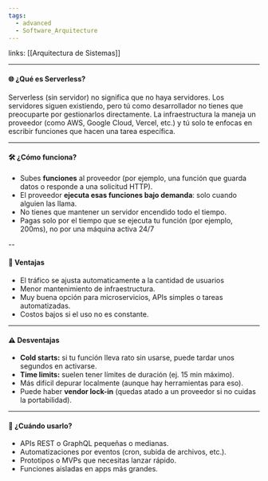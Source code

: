 ```yaml
---
tags:
  - advanced
  - Software_Arquitecture
---
```

links: [[Arquitectura de Sistemas]]

---

#### 🌐 ¿Qué es Serverless?

Serverless (sin servidor) no significa que no haya servidores. Los servidores siguen existiendo, pero tú como desarrollador no tienes que preocuparte por gestionarlos directamente. La infraestructura la maneja un proveedor (como AWS, Google Cloud, Vercel, etc.) y tú solo te enfocas en escribir funciones que hacen una tarea específica.


---

#### 🛠️ ¿Cómo funciona?

-  Subes **funciones** al proveedor (por ejemplo, una función que guarda datos o responde a una solicitud HTTP).
-  El proveedor **ejecuta esas funciones bajo demanda**: solo cuando alguien las llama.
-  No tienes que mantener un servidor encendido todo el tiempo.
-  Pagas solo por el tiempo que se ejecuta tu función (por ejemplo, 200ms), no por una máquina activa 24/7

--
#### 🧠 Ventajas

-  El tráfico se ajusta automaticamente a la cantidad de usuarios
-  Menor mantenimiento de infraestructura.
-  Muy buena opción para microservicios, APIs simples o tareas automatizadas.
-  Costos bajos si el uso no es constante.

---
#### ⚠️ Desventajas

-  **Cold starts:** si tu función lleva rato sin usarse, puede tardar unos segundos en activarse.
-  **Time limits:** suelen tener límites de duración (ej. 15 min máximo).
-  Más difícil depurar localmente (aunque hay herramientas para eso).
-  Puede haber **vendor lock-in** (quedas atado a un proveedor si no cuidas la portabilidad).

---
#### 🚀 ¿Cuándo usarlo?

-  APIs REST o GraphQL pequeñas o medianas.
-  Automatizaciones por eventos (cron, subida de archivos, etc.).
-  Prototipos o MVPs que necesitas lanzar rápido.
-  Funciones aisladas en apps más grandes.